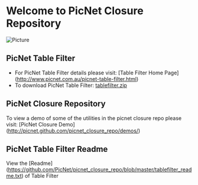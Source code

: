 # Welcome to PicNet Closure Repository #

![Picture](http://www.picnet.com.au/images/PNTF_icon.jpg)
## PicNet Table Filter ##
* For PicNet Table Filter details please visit: [Table Filter Home Page] (http://www.picnet.com.au/picnet-table-filter.html)
* To download PicNet Table Filter: [tablefilter.zip](https://github.com/PicNet/picnet_closure_repo/raw/master/tablefilter.zip)

## PicNet Closure Repository  ##
To view a demo of some of the utilities in the picnet closure repo please visit: [PicNet Closure Demo] (http://picnet.github.com/picnet_closure_repo/demos/)

## PicNet Table Filter Readme  ##
View the [Readme] (https://github.com/PicNet/picnet_closure_repo/blob/master/tablefilter_readme.txt) of Table Filter






